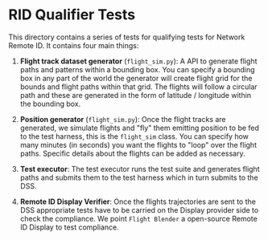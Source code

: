 # RID Qualifier Tests

This directory contains a series of tests for qualifying tests for Network Remote ID. It contains four main things:

1. **Flight track dataset generator** (`flight_sim.py`): A API to generate flight paths and patterns within a bounding box. You can specify a bounding box in any part of the world the generator will create flight grid for the bounds and flight paths within that grid. The flights will follow a circular path and these are generated in the form of latitude / longitude within the bounding box.

2. **Position generator** (`flight_sim.py`): Once the flight tracks are generated, we simulate flights and "fly" them emitting position to be fed to the test harness, this is the `flight_sim` class. You can specify how many minutes (in seconds) you want the flights to "loop" over the flight paths. Specific details about the flights can be added as necessary. 

3. **Test executor**: The test executor runs the test suite and generates flight paths and submits them to the test harness which in turn submits to the DSS.

4. **Remote ID Display Verifier**: Once the flights trajectories are sent to the DSS appropriate tests have to be carried on the Display provider side to check the compliance. We point `Flight Blender` a open-source Remote ID Display to test compliance.